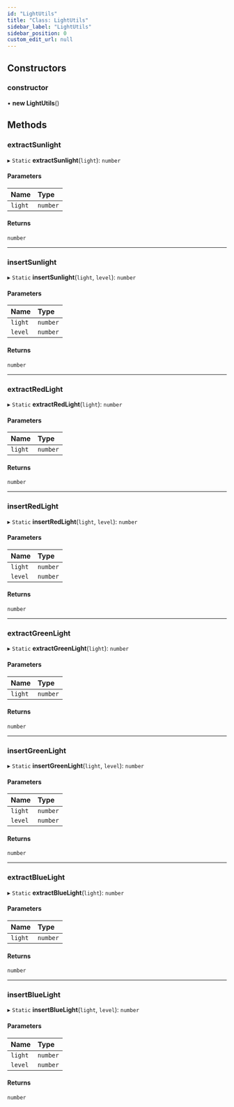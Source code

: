 ```yaml
---
id: "LightUtils"
title: "Class: LightUtils"
sidebar_label: "LightUtils"
sidebar_position: 0
custom_edit_url: null
---
```


## Constructors

### constructor

• **new LightUtils**()

## Methods

### extractSunlight

▸ `Static` **extractSunlight**(`light`): `number`

#### Parameters

| Name | Type |
| :------ | :------ |
| `light` | `number` |

#### Returns

`number`

___

### insertSunlight

▸ `Static` **insertSunlight**(`light`, `level`): `number`

#### Parameters

| Name | Type |
| :------ | :------ |
| `light` | `number` |
| `level` | `number` |

#### Returns

`number`

___

### extractRedLight

▸ `Static` **extractRedLight**(`light`): `number`

#### Parameters

| Name | Type |
| :------ | :------ |
| `light` | `number` |

#### Returns

`number`

___

### insertRedLight

▸ `Static` **insertRedLight**(`light`, `level`): `number`

#### Parameters

| Name | Type |
| :------ | :------ |
| `light` | `number` |
| `level` | `number` |

#### Returns

`number`

___

### extractGreenLight

▸ `Static` **extractGreenLight**(`light`): `number`

#### Parameters

| Name | Type |
| :------ | :------ |
| `light` | `number` |

#### Returns

`number`

___

### insertGreenLight

▸ `Static` **insertGreenLight**(`light`, `level`): `number`

#### Parameters

| Name | Type |
| :------ | :------ |
| `light` | `number` |
| `level` | `number` |

#### Returns

`number`

___

### extractBlueLight

▸ `Static` **extractBlueLight**(`light`): `number`

#### Parameters

| Name | Type |
| :------ | :------ |
| `light` | `number` |

#### Returns

`number`

___

### insertBlueLight

▸ `Static` **insertBlueLight**(`light`, `level`): `number`

#### Parameters

| Name | Type |
| :------ | :------ |
| `light` | `number` |
| `level` | `number` |

#### Returns

`number`
